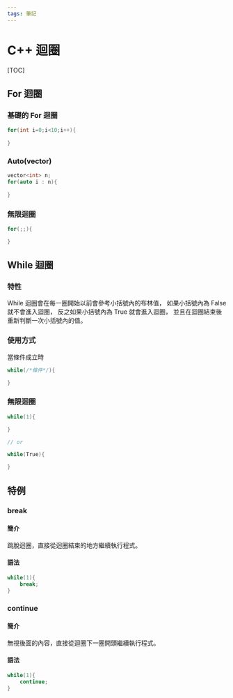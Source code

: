 ```yaml
---
tags: 筆記
---
```


# C++ 迴圈

[TOC]

## For 迴圈

### 基礎的 For 迴圈

```cpp
for(int i=0;i<10;i++){
    
}
```

### Auto(vector)

```cpp
vector<int> n;
for(auto i : n){
    
}
```

### 無限迴圈

```cpp
for(;;){

}
```

## While 迴圈

### 特性

While 迴圈會在每一圈開始以前會參考小括號內的布林值，
如果小括號內為 False 就不會進入迴圈，
反之如果小括號內為 True 就會進入迴圈，
並且在迴圈結束後重新判斷一次小括號內的值。  

### 使用方式

當條件成立時
```cpp
while(/*條件*/){

}
```

### 無限迴圈

```cpp
while(1){

}

// or

while(True){

}
```

## 特例

### break

#### 簡介

跳脫迴圈，直接從迴圈結束的地方繼續執行程式。

#### 語法

```cpp
while(1){
    break;
}
```

### continue

#### 簡介

無視後面的內容，直接從迴圈下一圈開頭繼續執行程式。

#### 語法

```cpp
while(1){
    continue;
}
```